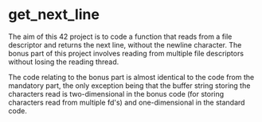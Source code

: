 # get_next_line

The aim of this 42 project is to code a function that reads from a file descriptor and returns the next line, without the newline character. The bonus part of this project involves reading from multiple file descriptors without losing the reading thread.

The code relating to the bonus part is almost identical to the code from the mandatory part, the only exception being that the buffer string storing the characters read is two-dimensional in the bonus code (for storing characters read from multiple fd's) and one-dimensional in the standard code.
